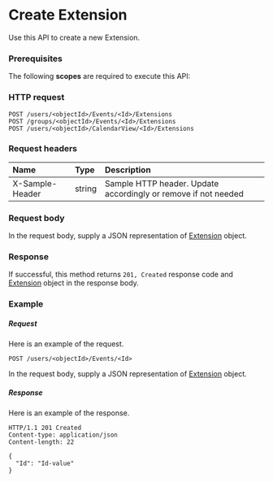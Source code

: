 # Create Extension

Use this API to create a new Extension.
### Prerequisites
The following **scopes** are required to execute this API: 
### HTTP request
<!-- { "blockType": "ignored" } -->
```http
POST /users/<objectId>/Events/<Id>/Extensions
POST /groups/<objectId>/Events/<Id>/Extensions
POST /users/<objectId>/CalendarView/<Id>/Extensions

```
### Request headers
| Name       | Type | Description|
|:---------------|:--------|:----------|
| X-Sample-Header  | string  | Sample HTTP header. Update accordingly or remove if not needed|

### Request body
In the request body, supply a JSON representation of [Extension](../resources/extension.md) object.


### Response
If successful, this method returns `201, Created` response code and [Extension](../resources/extension.md) object in the response body.

### Example
##### Request
Here is an example of the request.
<!-- {
  "blockType": "request",
  "name": "create_extension_from_event"
}-->
```http
POST /users/<objectId>/Events/<Id>
```
In the request body, supply a JSON representation of [Extension](../resources/extension.md) object.
##### Response
Here is an example of the response.
<!-- {
  "blockType": "response",
  "truncated": false,
  "@odata.type": "microsoft.graph.extension"
} -->
```http
HTTP/1.1 201 Created
Content-type: application/json
Content-length: 22

{
  "Id": "Id-value"
}
```

<!-- uuid: a352797b-e2c5-4ddc-8645-8aa433751a3e
2015-10-19 10:04:33 UTC -->
<!-- {
  "type": "#page.annotation",
  "description": "Create Extension",
  "keywords": "",
  "section": "documentation",
  "tocPath": ""
}-->